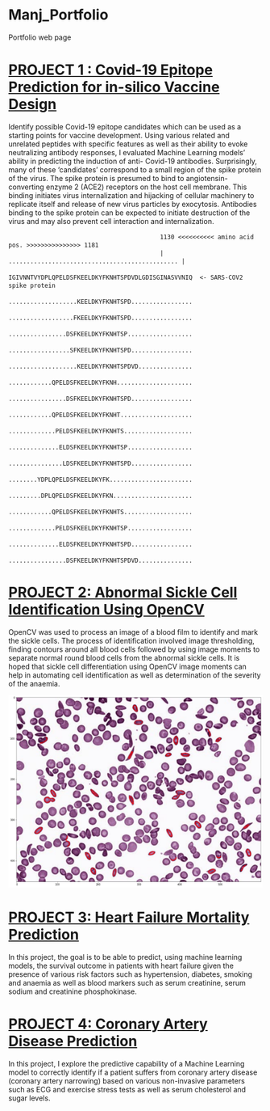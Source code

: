 # Manj_Portfolio
Portfolio web page
# [PROJECT 1 : Covid-19 Epitope Prediction for in-silico Vaccine Design](https://github.com/ManjWeerapura/python_projects/tree/main/Covid19_epitope_prediction_for_vaccine_development)
Identify possible Covid-19 epitope candidates which can be used as a starting points for vaccine development. Using various related and unrelated peptides with specific features as well as their ability to evoke neutralizing antibody responses, I evaluated Machine Learning models’ ability in predicting the induction of anti- Covid-19 antibodies.  Surprisingly, many of these ‘candidates’ correspond to a small region of the spike protein of the virus. The spike protein is presumed to bind to angiotensin-converting enzyme 2 (ACE2) receptors on the host cell membrane. This binding initiates virus internalization and hijacking of cellular machinery to replicate itself and release of new virus particles by exocytosis.  Antibodies binding to the spike protein can be expected to initiate destruction of the virus and may also prevent cell interaction and internalization.

                                              1130 <<<<<<<<<< amino acid pos. >>>>>>>>>>>>>>> 1181
                                              | ............................................... |
                                              IGIVNNTVYDPLQPELDSFKEELDKYFKNHTSPDVDLGDISGINASVVNIQ  <- SARS-COV2 spike protein
                                              ...................KEELDKYFKNHTSPD.................
                                              ..................FKEELDKYFKNHTSPD.................
                                              ................DSFKEELDKYFKNHTSP..................
                                              .................SFKEELDKYFKNHTSPD.................
                                              ...................KEELDKYFKNHTSPDVD...............
                                              ............QPELDSFKEELDKYFKNH.....................
                                              ................DSFKEELDKYFKNHTSPD.................
                                              ............QPELDSFKEELDKYFKNHT....................
                                              .............PELDSFKEELDKYFKNHTS...................
                                              ..............ELDSFKEELDKYFKNHTSP..................
                                              ...............LDSFKEELDKYFKNHTSPD.................
                                              ........YDPLQPELDSFKEELDKYFK.......................
                                              .........DPLQPELDSFKEELDKYFKN......................
                                              ............QPELDSFKEELDKYFKNHTS...................
                                              .............PELDSFKEELDKYFKNHTSP..................
                                              ..............ELDSFKEELDKYFKNHTSPD.................
                                              ................DSFKEELDKYFKNHTSPDVD...............


# [PROJECT 2: Abnormal Sickle Cell Identification Using OpenCV](https://github.com/ManjWeerapura/python_projects/tree/main/OpenCV_Sickle_cell_identification)
OpenCV was used to process an image of a blood film to identify and mark the sickle cells. The process of identification involved image thresholding, finding
contours around all blood cells followed by using image moments to separate normal round blood cells from the abnormal sickle cells. It is hoped that sickle cell differentiation 
using OpenCV image moments can help in automating cell identification as well as determination of the severity of the anaemia.

![](https://github.com/ManjWeerapura/Manj_Portfolio/blob/main/sickle_cell_rs.png)

# [PROJECT 3: Heart Failure Mortality Prediction](https://github.com/ManjWeerapura/python_projects/tree/main/Heart_Failure_Mortality_Prediction)
In this project, the goal is to be able to predict, using machine learning models, the survival outcome in patients with heart failure given the presence of various risk factors such as hypertension, diabetes, smoking and anaemia as well as blood markers such as serum creatinine, serum sodium and creatinine phosphokinase.

# [PROJECT 4: Coronary Artery Disease Prediction](https://github.com/ManjWeerapura/python_projects/tree/main/Coronary_Artery_Disease_Prediction)
In this project, I explore the predictive capability of a Machine Learning model to correctly identify if a patient suffers from coronary artery disease (coronary artery narrowing) based on various non-invasive parameters such as ECG and exercise stress tests  as well as serum cholesterol and sugar levels.

